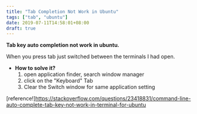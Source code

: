 ```yaml
---
title: "Tab Completion Not Work in Ubuntu"
tags: ["tab", "ubuntu"]
date: 2019-07-11T14:58:01+08:00
draft: true
---
```


**Tab key auto completion not work in ubuntu.**

<!--more-->

When you press tab just switched between the terminals I had open.

- **How to solve it?**
   1. open application finder, search window manager
   2. click on the "Keyboard" Tab
   3. Clear the Switch window for same application setting

[reference!]https://stackoverflow.com/questions/23418831/command-line-auto-complete-tab-key-not-work-in-terminal-for-ubuntu

